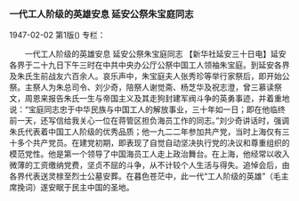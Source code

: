 ### 一代工人阶级的英雄安息  延安公祭朱宝庭同志

1947-02-02
第1版()
专栏：

　　一代工人阶级的英雄安息
    延安公祭朱宝庭同志
    【新华社延安三十日电】延安各界于二十九日下午三时在中共中央办公厅公祭中国工人领袖朱宝庭。到延安各界及朱氏生前战友六百余人。哀乐声中，朱宝庭夫人张秀珍等举行家祭后，即开始公祭。主祭人为朱总司令、刘少奇，陪祭人谢觉斋、杨芝华及祝志澄，曾三慕读祭文，周恩来报告朱氏一生与帝国主义及其走狗封建军阀斗争的英勇事迹，并着重地说：“宝庭同志忠于中华民族与中国工人的解放事业，三十年如一日；即在他临终前一天，还写信给我关心一位在蒋管区担负海员工作的同志。”刘少奇讲话时，强调朱氏代表着中国工人阶级的优秀品质；他一九二二年参加共产党，当时上海仅有三十多个共产党员。在建党初期，即表现了自觉自动坚决执行党的决议和尊重组织的模范党性。他是第一个领导了中国海员工人走上政治舞台。在上海，他经常以收入微薄的工资缴纳党费，坚贞不屈的斗争，从不计较个人生活与得失。追悼会后，由各界代表送灵榇至烈士公墓安葬。在暮色苍茫中，此一代“工人阶级的英雄”（毛主席挽词）遂安眠于民主中国的圣地。
